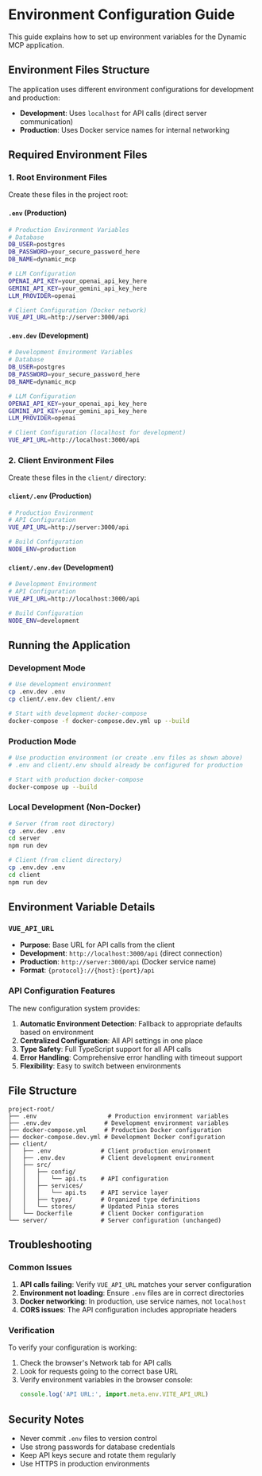 # Environment Configuration Guide

This guide explains how to set up environment variables for the Dynamic MCP application.

## Environment Files Structure

The application uses different environment configurations for development and production:

- **Development**: Uses `localhost` for API calls (direct server communication)
- **Production**: Uses Docker service names for internal networking

## Required Environment Files

### 1. Root Environment Files

Create these files in the project root:

#### `.env` (Production)
```bash
# Production Environment Variables
# Database
DB_USER=postgres
DB_PASSWORD=your_secure_password_here
DB_NAME=dynamic_mcp

# LLM Configuration
OPENAI_API_KEY=your_openai_api_key_here
GEMINI_API_KEY=your_gemini_api_key_here
LLM_PROVIDER=openai

# Client Configuration (Docker network)
VUE_API_URL=http://server:3000/api
```

#### `.env.dev` (Development)
```bash
# Development Environment Variables
# Database
DB_USER=postgres
DB_PASSWORD=your_secure_password_here
DB_NAME=dynamic_mcp

# LLM Configuration
OPENAI_API_KEY=your_openai_api_key_here
GEMINI_API_KEY=your_gemini_api_key_here
LLM_PROVIDER=openai

# Client Configuration (localhost for development)
VUE_API_URL=http://localhost:3000/api
```

### 2. Client Environment Files

Create these files in the `client/` directory:

#### `client/.env` (Production)
```bash
# Production Environment
# API Configuration
VUE_API_URL=http://server:3000/api

# Build Configuration
NODE_ENV=production
```

#### `client/.env.dev` (Development)
```bash
# Development Environment
# API Configuration
VUE_API_URL=http://localhost:3000/api

# Build Configuration
NODE_ENV=development
```

## Running the Application

### Development Mode
```bash
# Use development environment
cp .env.dev .env
cp client/.env.dev client/.env

# Start with development docker-compose
docker-compose -f docker-compose.dev.yml up --build
```

### Production Mode
```bash
# Use production environment (or create .env files as shown above)
# .env and client/.env should already be configured for production

# Start with production docker-compose
docker-compose up --build
```

### Local Development (Non-Docker)
```bash
# Server (from root directory)
cp .env.dev .env
cd server
npm run dev

# Client (from client directory)
cp .env.dev .env
cd client
npm run dev
```

## Environment Variable Details

### `VUE_API_URL`
- **Purpose**: Base URL for API calls from the client
- **Development**: `http://localhost:3000/api` (direct connection)
- **Production**: `http://server:3000/api` (Docker service name)
- **Format**: `{protocol}://{host}:{port}/api`

### API Configuration Features

The new configuration system provides:

1. **Automatic Environment Detection**: Fallback to appropriate defaults based on environment
2. **Centralized Configuration**: All API settings in one place
3. **Type Safety**: Full TypeScript support for all API calls
4. **Error Handling**: Comprehensive error handling with timeout support
5. **Flexibility**: Easy to switch between environments

## File Structure

```
project-root/
├── .env                    # Production environment variables
├── .env.dev               # Development environment variables
├── docker-compose.yml     # Production Docker configuration
├── docker-compose.dev.yml # Development Docker configuration
├── client/
│   ├── .env              # Client production environment
│   ├── .env.dev          # Client development environment
│   ├── src/
│   │   ├── config/
│   │   │   └── api.ts    # API configuration
│   │   ├── services/
│   │   │   └── api.ts    # API service layer
│   │   ├── types/        # Organized type definitions
│   │   └── stores/       # Updated Pinia stores
│   └── Dockerfile        # Client Docker configuration
└── server/               # Server configuration (unchanged)
```

## Troubleshooting

### Common Issues

1. **API calls failing**: Verify `VUE_API_URL` matches your server configuration
2. **Environment not loading**: Ensure `.env` files are in correct directories
3. **Docker networking**: In production, use service names, not `localhost`
4. **CORS issues**: The API configuration includes appropriate headers

### Verification

To verify your configuration is working:

1. Check the browser's Network tab for API calls
2. Look for requests going to the correct base URL
3. Verify environment variables in the browser console:
   ```javascript
   console.log('API URL:', import.meta.env.VITE_API_URL)
   ```

## Security Notes

- Never commit `.env` files to version control
- Use strong passwords for database credentials
- Keep API keys secure and rotate them regularly
- Use HTTPS in production environments